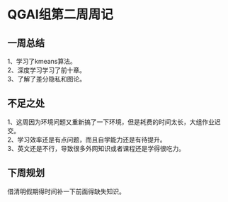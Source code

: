 # QGAI组第二周周记
## 一周总结
1、学习了kmeans算法。  
2、深度学习学习了前十章。  
3、了解了差分隐私和图论。

## 不足之处
1、这周因为环境问题又重新搞了一下环境，但是耗费的时间太长，大组作业迟交。  
2、学习效率还是有点问题，而且自学能力还是有待提升。  
3、英文还是不行，导致很多外网知识或者课程还是学得很吃力。

## 下周规划
借清明假期得时间补一下前面得缺失知识。
